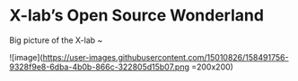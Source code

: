 # X-lab’s Open Source Wonderland

Big picture of the X-lab ~

![image](https://user-images.githubusercontent.com/15010826/158491756-9328f9e8-6dba-4b0b-866c-322805d15b07.png =200x200)

